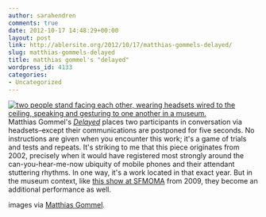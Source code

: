 ```yaml
---
author: sarahendren
comments: true
date: 2012-10-17 14:48:29+00:00
layout: post
link: http://ablersite.org/2012/10/17/matthias-gommels-delayed/
slug: matthias-gommels-delayed
title: matthias gommel's "delayed"
wordpress_id: 4133
categories:
- Uncategorized
---
```


[![two people stand facing each other, wearing headsets wired to the ceiling, speaking and gesturing to one another  in a museum. ](http://ablersite.files.wordpress.com/2012/10/gommel_delayed6.jpg)](http://ablersite.files.wordpress.com/2012/10/gommel_delayed6.jpg)
Matthias Gommel's [_Delayed_](http://www.gommel.com/) places two participants in conversation via headsets–except their communications are postponed for five seconds. No instructions are given when you encounter this work; it's a game of trials and tests and repeats. It's striking to me that this piece originates from 2002, precisely when it would have registered most strongly around the can-you-hear-me-now ubiquity of mobile phones and their attendant stuttering rhythms. In one way, it's a work located in that exact year. But in the museum context, like [this show at SFMOMA](http://www.sfmoma.org/exhib_events/exhibitions/306) from 2009, they become an additional performance as well.

images via [Matthias Gommel](http://www.gommel.com/).
